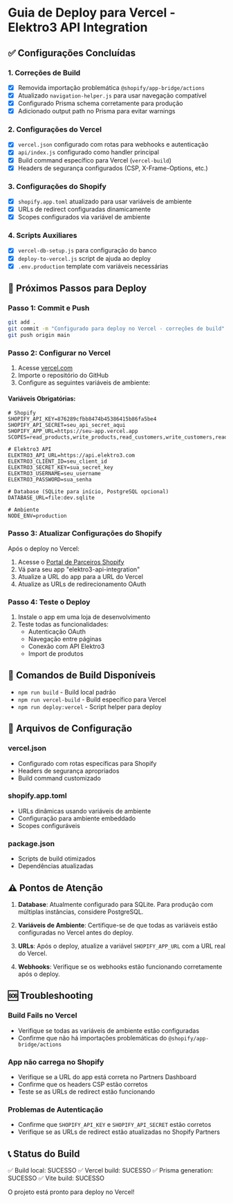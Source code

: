 # Guia de Deploy para Vercel - Elektro3 API Integration

## ✅ Configurações Concluídas

### 1. Correções de Build
- [x] Removida importação problemática `@shopify/app-bridge/actions` 
- [x] Atualizado `navigation-helper.js` para usar navegação compatível
- [x] Configurado Prisma schema corretamente para produção
- [x] Adicionado output path no Prisma para evitar warnings

### 2. Configurações do Vercel
- [x] `vercel.json` configurado com rotas para webhooks e autenticação
- [x] `api/index.js` configurado como handler principal
- [x] Build command específico para Vercel (`vercel-build`)
- [x] Headers de segurança configurados (CSP, X-Frame-Options, etc.)

### 3. Configurações do Shopify
- [x] `shopify.app.toml` atualizado para usar variáveis de ambiente
- [x] URLs de redirect configuradas dinamicamente
- [x] Scopes configurados via variável de ambiente

### 4. Scripts Auxiliares
- [x] `vercel-db-setup.js` para configuração do banco
- [x] `deploy-to-vercel.js` script de ajuda ao deploy
- [x] `.env.production` template com variáveis necessárias

## 🚀 Próximos Passos para Deploy

### Passo 1: Commit e Push
```bash
git add .
git commit -m "Configurado para deploy no Vercel - correções de build"
git push origin main
```

### Passo 2: Configurar no Vercel
1. Acesse [vercel.com](https://vercel.com)
2. Importe o repositório do GitHub
3. Configure as seguintes variáveis de ambiente:

#### Variáveis Obrigatórias:
```env
# Shopify
SHOPIFY_API_KEY=876289cfbb8474b45386415b86fa5be4
SHOPIFY_API_SECRET=seu_api_secret_aqui
SHOPIFY_APP_URL=https://seu-app.vercel.app
SCOPES=read_products,write_products,read_customers,write_customers,read_orders,write_orders

# Elektro3 API
ELEKTRO3_API_URL=https://api.elektro3.com
ELEKTRO3_CLIENT_ID=seu_client_id
ELEKTRO3_SECRET_KEY=sua_secret_key
ELEKTRO3_USERNAME=seu_username
ELEKTRO3_PASSWORD=sua_senha

# Database (SQLite para início, PostgreSQL opcional)
DATABASE_URL=file:dev.sqlite

# Ambiente
NODE_ENV=production
```

### Passo 3: Atualizar Configurações do Shopify
Após o deploy no Vercel:
1. Acesse o [Portal de Parceiros Shopify](https://partners.shopify.com)
2. Vá para seu app "elektro3-api-integration"
3. Atualize a URL do app para a URL do Vercel
4. Atualize as URLs de redirecionamento OAuth

### Passo 4: Teste o Deploy
1. Instale o app em uma loja de desenvolvimento
2. Teste todas as funcionalidades:
   - Autenticação OAuth
   - Navegação entre páginas
   - Conexão com API Elektro3
   - Import de produtos

## 🔧 Comandos de Build Disponíveis

- `npm run build` - Build local padrão
- `npm run vercel-build` - Build específico para Vercel
- `npm run deploy:vercel` - Script helper para deploy

## 📝 Arquivos de Configuração

### vercel.json
- Configurado com rotas específicas para Shopify
- Headers de segurança apropriados
- Build command customizado

### shopify.app.toml
- URLs dinâmicas usando variáveis de ambiente
- Configuração para ambiente embeddado
- Scopes configuráveis

### package.json
- Scripts de build otimizados
- Dependências atualizadas

## ⚠️ Pontos de Atenção

1. **Database**: Atualmente configurado para SQLite. Para produção com múltiplas instâncias, considere PostgreSQL.

2. **Variáveis de Ambiente**: Certifique-se de que todas as variáveis estão configuradas no Vercel antes do deploy.

3. **URLs**: Após o deploy, atualize a variável `SHOPIFY_APP_URL` com a URL real do Vercel.

4. **Webhooks**: Verifique se os webhooks estão funcionando corretamente após o deploy.

## 🆘 Troubleshooting

### Build Fails no Vercel
- Verifique se todas as variáveis de ambiente estão configuradas
- Confirme que não há importações problemáticas do `@shopify/app-bridge/actions`

### App não carrega no Shopify
- Verifique se a URL do app está correta no Partners Dashboard
- Confirme que os headers CSP estão corretos
- Teste se as URLs de redirect estão funcionando

### Problemas de Autenticação
- Confirme que `SHOPIFY_API_KEY` e `SHOPIFY_API_SECRET` estão corretos
- Verifique se as URLs de redirect estão atualizadas no Shopify Partners

## 📞 Status do Build
✅ Build local: SUCESSO
✅ Vercel build: SUCESSO
✅ Prisma generation: SUCESSO
✅ Vite build: SUCESSO

O projeto está pronto para deploy no Vercel!
